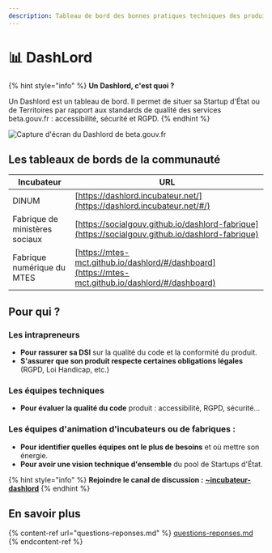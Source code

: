 ```yaml
---
description: Tableau de bord des bonnes pratiques techniques des produits numériques.
---
```


# 📊 DashLord

{% hint style="info" %}
**Un Dashlord, c'est quoi ?**

Un Dashlord est un tableau de bord. Il permet de situer sa Startup d'État ou de Territoires par rapport aux standards de qualité des services beta.gouv.fr : accessibilité, sécurité et RGPD.
{% endhint %}

![Capture d'écran du Dashlord de beta.gouv.fr](<../../.gitbook/assets/Screenshot 2021-11-04 at 14.22.17.png>)

## Les tableaux de bords de la communauté

| **Incubateur**                 | **URL**                                                                                            |
| ------------------------------ | -------------------------------------------------------------------------------------------------- |
| DINUM                          | [https://dashlord.incubateur.net/](https://dashlord.incubateur.net/#/)                             |
| Fabrique de ministères sociaux | [https://socialgouv.github.io/dashlord-fabrique](https://socialgouv.github.io/dashlord-fabrique)   |
| Fabrique numérique du MTES     | [https://mtes-mct.github.io/dashlord/#/dashboard](https://mtes-mct.github.io/dashlord/#/dashboard) |

## Pour qui ?

### Les intrapreneurs

* **Pour rassurer sa DSI** sur la qualité du code et la conformité du produit.
* **S'assurer que son produit respecte certaines obligations légales** (RGPD, Loi Handicap, etc.)

### Les équipes techniques

* **Pour évaluer la qualité du code** produit : accessibilité, RGPD, sécurité...

### Les équipes d'animation d'incubateurs ou de fabriques :

* **Pour identifier quelles équipes ont le plus de besoins** et où mettre son énergie.
* **Pour avoir une vision technique d'ensemble** du pool de Startups d'État.

{% hint style="info" %}
**Rejoindre le canal de discussion :** [**\~incubateur-dashlord**](https://mattermost.incubateur.net/betagouv/channels/incubateur-dashlord)
{% endhint %}

## En savoir plus

{% content-ref url="questions-reponses.md" %}
[questions-reponses.md](questions-reponses.md)
{% endcontent-ref %}
